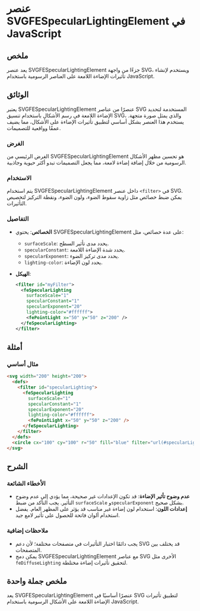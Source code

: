 <!--
Meta Description: # عنصر SVGFESpecularLightingElement في JavaScript ## ملخص يعد عنصر SVGFESpecularLightingElement جزءًا من واجهة SVG، ويستخدم لإنشاء تأثيرات الإضاءة الل...
Meta Keywords: svg, svgfespecularlightingelement, الإضاءة, على, filter
-->

# عنصر SVGFESpecularLightingElement في JavaScript

## ملخص
يعد عنصر SVGFESpecularLightingElement جزءًا من واجهة SVG، ويستخدم لإنشاء تأثيرات الإضاءة اللامعة على العناصر الرسومية باستخدام JavaScript.

## الوثائق
يعتبر SVGFESpecularLightingElement عنصرًا من عناصر SVG المستخدمة لتحديد الإضاءة اللامعة في رسم الأشكال باستخدام تنسيق SVG، والذي يمثل صورة متجهة. يستخدم هذا العنصر بشكل أساسي لتطبيق تأثيرات الإضاءة على الأشكال، مما يضيف عمقًا وواقعية للتصميمات.

### الغرض
الغرض الرئيسي من SVGFESpecularLightingElement هو تحسين مظهر الأشكال الرسومية من خلال إضافة إضاءة لامعة، مما يجعل التصميمات تبدو أكثر حيوية وجاذبية.

### الاستخدام
يتم استخدام SVGFESpecularLightingElement داخل عنصر `<filter>` في SVG. يمكن ضبط خصائص مثل زاوية سقوط الضوء، ولون الضوء، ونقطة التركيز لتخصيص التأثيرات.

### التفاصيل
- **الخصائص**: يحتوي SVGFESpecularLightingElement على عدة خصائص، مثل:
  - `surfaceScale`: يحدد مدى تأثير السطح.
  - `specularConstant`: يحدد شدة الإضاءة اللامعة.
  - `specularExponent`: يحدد مدى تركيز الضوء.
  - `lighting-color`: يحدد لون الإضاءة.

- **الهيكل**: 
  ```xml
  <filter id="myFilter">
    <feSpecularLighting 
      surfaceScale="1"
      specularConstant="1"
      specularExponent="20"
      lighting-color="#ffffff">
      <fePointLight x="50" y="50" z="200" />
    </feSpecularLighting>
  </filter>
  ```

## أمثلة
### مثال أساسي
```html
<svg width="200" height="200">
  <defs>
    <filter id="specularLighting">
      <feSpecularLighting
        surfaceScale="1"
        specularConstant="1"
        specularExponent="20"
        lighting-color="#ffffff">
        <fePointLight x="50" y="50" z="200" />
      </feSpecularLighting>
    </filter>
  </defs>
  <circle cx="100" cy="100" r="50" fill="blue" filter="url(#specularLighting)" />
</svg>
```

## الشرح
### الأخطاء الشائعة
- **عدم وضوح تأثير الإضاءة**: قد تكون الإعدادات غير صحيحة، مما يؤدي إلى عدم وضوح التأثير. يجب التأكد من ضبط `surfaceScale` و`specularExponent` بشكل صحيح.
- **إعدادات اللون**: استخدام لون إضاءة غير مناسب قد يؤثر على المظهر العام. يفضل استخدام ألوان فاتحة للحصول على تأثير لامع جيد.

### ملاحظات إضافية
- يجب دائمًا اختبار التأثيرات في متصفحات مختلفة؛ لأن دعم SVG قد يختلف بين المتصفحات.
- يمكن دمج SVGFESpecularLightingElement مع عناصر SVG الأخرى مثل `feDiffuseLighting` لتحقيق تأثيرات إضاءة مختلطة.

## ملخص جملة واحدة
يعد SVGFESpecularLightingElement عنصرًا أساسيًا في SVG لتطبيق تأثيرات الإضاءة اللامعة على الأشكال الرسومية باستخدام JavaScript.